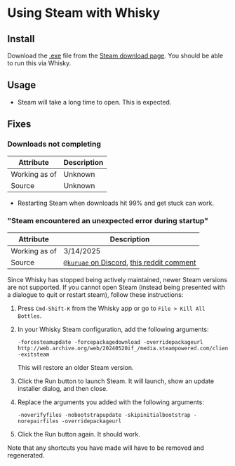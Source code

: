 # Using Steam with Whisky

## Install

Download the [.exe](https://cdn.cloudflare.steamstatic.com/client/installer/SteamSetup.exe) file from the [Steam download page](https://store.steampowered.com/about/).
You should be able to run this via Whisky.

## Usage

- Steam will take a long time to open. This is expected.

## Fixes

### Downloads not completing

| Attribute | Description |
| --------- | ----------- |
| Working as of | Unknown |
| Source | Unknown |

- Restarting Steam when downloads hit 99% and get stuck can work.

### "Steam encountered an unexpected error during startup"

| Attribute | Description |
| --------- | ----------- |
| Working as of | 3/14/2025 |
| Source | [`@kuruae` on Discord](https://discord.com/channels/1115955071549702235/1224176817372659774/1303823720179040326), [this reddit comment](https://www.reddit.com/r/macgaming/comments/1gl55mn/comment/lvt4hu2/) |

Since Whisky has stopped being actively maintained, newer Steam versions are not
supported. If you cannot open Steam (instead being presented with a dialogue to
quit or restart steam), follow these instructions:

1. Press `Cmd-Shift-K` from the Whisky app or go to `File > Kill All Bottles`.

2. In your Whisky Steam configuration, add the following arguments:

    ```
    -forcesteamupdate -forcepackagedownload -overridepackageurl http://web.archive.org/web/20240520if_/media.steampowered.com/client -exitsteam
    ```

    This will restore an older Steam version.

3. Click the Run button to launch Steam. It will launch, show an update
   installer dialog, and then close.

4. Replace the arguments you added with the following arguments:

    ```
    -noverifyfiles -nobootstrapupdate -skipinitialbootstrap -norepairfiles -overridepackageurl
    ```

5. Click the Run button again. It should work.

Note that any shortcuts you have made will have to be removed and regenerated.
